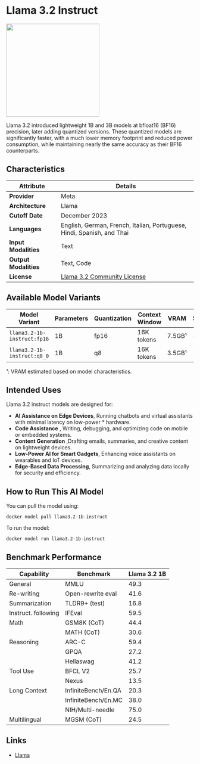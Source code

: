 # Llama 3.2 Instruct

<img src="https://github.com/user-attachments/assets/5fc304e6-44de-40b8-af95-64f85d8ac3c0" width="250" />

Llama 3.2 introduced lightweight 1B and 3B models at bfloat16 (BF16) precision, later adding quantized versions. These quantized models are significantly faster, with a much lower memory footprint and reduced power consumption, while maintaining nearly the same accuracy as their BF16 counterparts. 

## Characteristics

| Attribute             | Details       |
|---------------------- |-------------- |
| **Provider**          | Meta          |
| **Architecture**      | Llama         |
| **Cutoff Date**       | December 2023 |
| **Languages**         | English, German, French, Italian, Portuguese, Hindi, Spanish, and Thai |
| **Input Modalities**  | Text          |
| **Output Modalities** | Text, Code    |
| **License**           | [Llama 3.2 Community License](https://github.com/meta-llama/llama-models/blob/main/models/llama3_2/LICENSE) |

## Available Model Variants

| Model Variant               | Parameters | Quantization   | Context Window | VRAM    | Size   | Download |
|---------------------------- |----------- |--------------- |--------------- |-------- |------- |--------- |
| `llama3.2-1b-instruct:fp16` | 1B         | fp16           | 16K tokens     |  7.5GB¹ | -      | Link     |
| `llama3.2-1b-instruct:q8_0` | 1B         | q8             | 16K tokens     |  3.5GB¹ | -      | Link     |
¹: VRAM estimated based on model characteristics.

## Intended Uses

Llama 3.2 instruct models are designed for:

- **AI Assistance on Edge Devices**, Running chatbots and virtual assistants with minimal latency on low-power * hardware.
-  **Code Assistance** , Writing, debugging, and optimizing code on mobile or embedded systems.
- **Content Generation** ,Drafting emails, summaries, and creative content on lightweight devices.
- **Low-Power AI for Smart Gadgets**, Enhancing voice assistants on wearables and IoT devices.
- **Edge-Based Data Processing**, Summarizing and analyzing data locally for security and efficiency.

## How to Run This AI Model

You can pull the model using:
```
docker model pull llama3.2-1b-instruct
```

To run the model:
```
docker model run llama3.2-1b-instruct
```

## Benchmark Performance

| Capability            | Benchmark                | Llama 3.2 1B      |
|----------------------|---------------------------|-------------------|
| General              | MMLU                      | 49.3              |
| Re-writing           | Open-rewrite eval         | 41.6              |
| Summarization        | TLDR9+ (test)             | 16.8              |
| Instruct. following  | IFEval                    | 59.5              |
| Math                 | GSM8K (CoT)               | 44.4              |
|                      | MATH (CoT)                | 30.6              |
| Reasoning            | ARC-C                     | 59.4              |
|                      | GPQA                      | 27.2              |
|                      | Hellaswag                 | 41.2              |
| Tool Use             | BFCL V2                   | 25.7              |
|                      | Nexus                     | 13.5              |
| Long Context         | InfiniteBench/En.QA       | 20.3              |
|                      | InfiniteBench/En.MC       | 38.0              |
|                      | NIH/Multi-needle          | 75.0              |
| Multilingual         | MGSM (CoT)                | 24.5              |




## Links
- [Llama](https://www.llama.com/)
